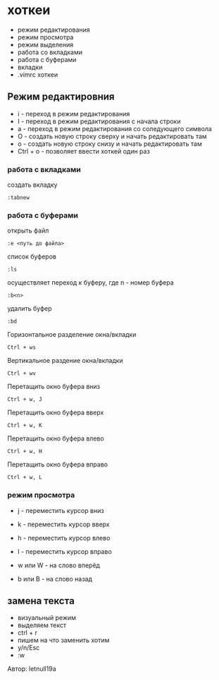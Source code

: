 # хоткеи

- режим редактирования
- режим просмотра
- режим выделения
- работа со вкладками
- работа с буферами
- вкладки
- .vimrc хоткеи

## Режим редактировния

- i - переход в режим редактирования
- I - переход в режим редактирования с начала строки
- a - переход в режим редактирования со соледующего символа
- O - создать новую строку сверху и начать редактировать там
- o - создать новую строку снизу и начать редактировать там
- Ctrl + o - позволяет ввести хоткей один раз

### работа с вкладками

создать вкладку
```
:tabnew
```

### работа с буферами

открыть файл 
```
:e <путь до файла> 
```

список буферов
```
:ls
```

осуществляет переход к буферу, где n - номер буфера
```
:b<n>
``` 

удалить буфер
```
:bd
```

Горизонтальное разделение окна/вкладки
```
Ctrl + ws
```

Вертикальное раздение окна/вкладки
```
Ctrl + wv
```

Перетащить окно буфера вниз
```
Ctrl + w, J
```

Перетащить окно буфера вверх
```
Ctrl + w, K
```

Перетащить окно буфера влево
```
Ctrl + w, H
```

Перетащить окно буфера вправо
```
Ctrl + w, L
```

### режим просмотра

- j - переместить курсор вниз
- k - переместить курсор вверх
- h - переместить курсор влево
- l - переместить курсор вправо

- w или W - на слово вперёд
- b или B - на слово назад

## замена текста

- визуальный режим
- выделяем текст
- ctrl + r
- пишем на что заменить хотим
- y/n/Esc
- :w

Автор: letnull19a
